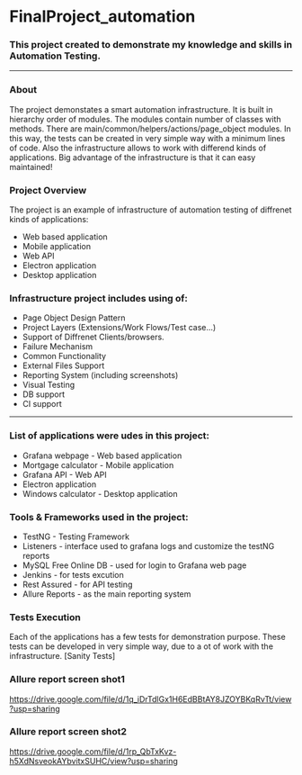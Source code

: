 # FinalProject_automation
### This project created to demonstrate my knowledge and skills in Automation Testing.
--------------------------------------------------------------------------------------
### About
The project demonstates a smart automation infrastructure.
It is built in hierarchy order of modules.
The modules contain number of classes with methods.
There are main/common/helpers/actions/page_object modules.
In this way, the tests can be created in very simple way with a minimum lines of code.
Also the infrastructure allows to work with differend kinds of applications.
Big advantage of the infrastructure is that it can easy maintained! 

### Project Overview
The project is an example of infrastructure of automation testing of diffrenet kinds of applications:
* Web based application
* Mobile application
* Web API
* Electron application
* Desktop application

### Infrastructure project includes using of:
* Page Object Design Pattern
* Project Layers (Extensions/Work Flows/Test case...)
* Support of Diffrenet Clients/browsers.
* Failure Mechanism
* Common Functionality
* External Files Support
* Reporting System (including screenshots)
* Visual Testing
* DB support
* CI support
------------------------------------------------------------------------------------
### List of applications were udes in this project:
* Grafana webpage - Web based application
* Mortgage calculator - Mobile application
* Grafana API - Web API
* Electron application
* Windows calculator - Desktop application

### Tools & Frameworks used in the project:
* TestNG - Testing Framework 
* Listeners - interface used to grafana logs and customize the testNG reports
* MySQL Free Online DB - used for login to Grafana web page
* Jenkins - for tests excution
* Rest Assured - for API testing
* Allure Reports - as the main reporting system

### Tests Execution
Each of the applications has a few tests for demonstration purpose.
These tests can be developed in very simple way, due to a ot of work with the infrastructure. [Sanity Tests]

### Allure report screen shot1
https://drive.google.com/file/d/1q_iDrTdlGx1H6EdBBtAY8JZOYBKqRvTt/view?usp=sharing
### Allure report screen shot2
https://drive.google.com/file/d/1rp_QbTxKvz-h5XdNsveokAYbvitxSUHC/view?usp=sharing
